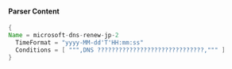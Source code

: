 #### Parser Content
```Java
{
Name = microsoft-dns-renew-jp-2
  TimeFormat = "yyyy-MM-dd'T'HH:mm:ss"
  Conditions = [ """,DNS ??????????????????????????????,""" ]
}
```